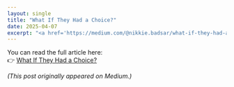 ```yaml
---
layout: single
title: "What If They Had a Choice?"
date: 2025-04-07
excerpt: "<a href='https://medium.com/@nikkie.badsar/what-if-they-had-a-choice-bdf3bd342859' target='_blank'>Read this post on Medium →</a>"
---
```


You can read the full article here:  
👉 [What If They Had a Choice?](https://medium.com/@nikkie.badsar/what-if-they-had-a-choice-bdf3bd342859)

_(This post originally appeared on Medium.)_
